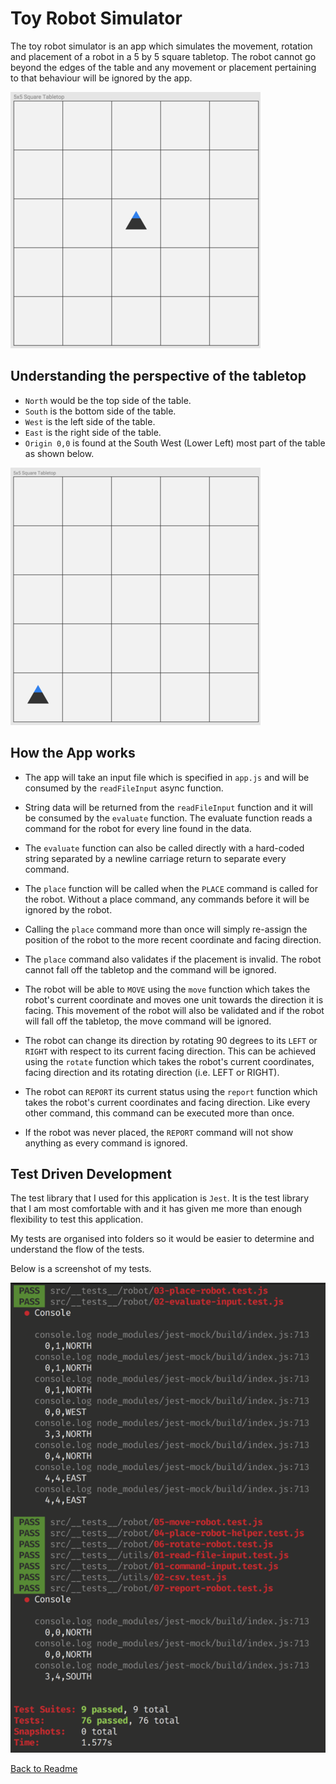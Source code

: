 # Toy Robot Simulator

The toy robot simulator is an app which simulates the movement, rotation and placement of a robot in a 5 by 5 square tabletop. The robot cannot go beyond the edges of the table and any movement or placement pertaining to that behaviour will be ignored by the app.

![](/docs/images/toy-robot-01.png)

## Understanding the perspective of the tabletop

* `North` would be the top side of the table.
* `South` is the bottom side of the table.
* `West` is the left side of the table.
* `East` is the right side of the table.
* `Origin 0,0` is found at the South West (Lower Left) most part of the table as shown below.

![](/docs/images/toy-robot-02.png)


## How the App works
* The app will take an input file which is specified in `app.js` and will be consumed by the `readFileInput` async function.

* String data will be returned from the `readFileInput` function and it will be consumed by the `evaluate` function. The evaluate function reads a command for the robot for every line found in the data.

* The `evaluate` function can also be called directly with a hard-coded string separated by a newline carriage return to separate every command.

* The `place` function will be called when the `PLACE` command is called for the robot. Without a place command, any commands before it will be ignored by the robot.

* Calling the `place` command more than once will simply re-assign the position of the robot to the more recent coordinate and facing direction.

* The `place` command also validates if the placement is invalid. The robot cannot fall off the tabletop and the command will be ignored.

* The robot will be able to `MOVE` using the `move` function which takes the robot's current coordinate and moves one unit towards the direction it is facing. This movement of the robot will also be validated and if the robot will fall off the tabletop, the move command will be ignored.

* The robot can change its direction by rotating 90 degrees to its `LEFT` or `RIGHT` with respect to its current facing direction. This can be achieved using the `rotate` function which takes the robot's current coordinates, facing direction and its rotating direction (i.e. LEFT or RIGHT).

* The robot can `REPORT` its current status using the `report` function which takes the robot's current coordinates and facing direction. Like every other command, this command can be executed more than once.

* If the robot was never placed, the `REPORT` command will not show anything as every command is ignored.


## Test Driven Development
The test library that I used for this application is `Jest`. It is the test library that I am most comfortable with and it has given me more than enough flexibility to test this application.

My tests are organised into folders so it would be easier to determine and understand the flow of the tests.

Below is a screenshot of my tests.

![](/docs/images/toy-robot-03.png)

[Back to Readme](/README.md)
